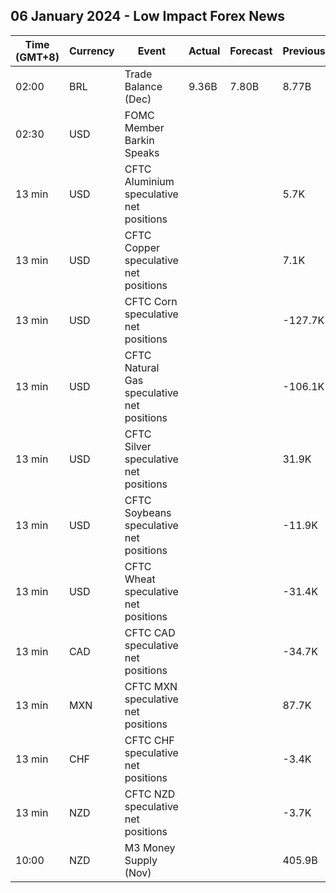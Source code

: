 ## 06 January 2024 - Low Impact Forex News

| Time (GMT+8) | Currency | Event | Actual | Forecast | Previous |
|------|----------|-------|--------|----------|----------|
| 02:00 | BRL | Trade Balance (Dec) | 9.36B | 7.80B | 8.77B |
| 02:30 | USD | FOMC Member Barkin Speaks |  |  |  |
| 13 min | USD | CFTC Aluminium speculative net positions |  |  | 5.7K |
| 13 min | USD | CFTC Copper speculative net positions |  |  | 7.1K |
| 13 min | USD | CFTC Corn speculative net positions |  |  | -127.7K |
| 13 min | USD | CFTC Natural Gas speculative net positions |  |  | -106.1K |
| 13 min | USD | CFTC Silver speculative net positions |  |  | 31.9K |
| 13 min | USD | CFTC Soybeans speculative net positions |  |  | -11.9K |
| 13 min | USD | CFTC Wheat speculative net positions |  |  | -31.4K |
| 13 min | CAD | CFTC CAD speculative net positions |  |  | -34.7K |
| 13 min | MXN | CFTC MXN speculative net positions |  |  | 87.7K |
| 13 min | CHF | CFTC CHF speculative net positions |  |  | -3.4K |
| 13 min | NZD | CFTC NZD speculative net positions |  |  | -3.7K |
| 10:00 | NZD | M3 Money Supply (Nov) |  |  | 405.9B |
